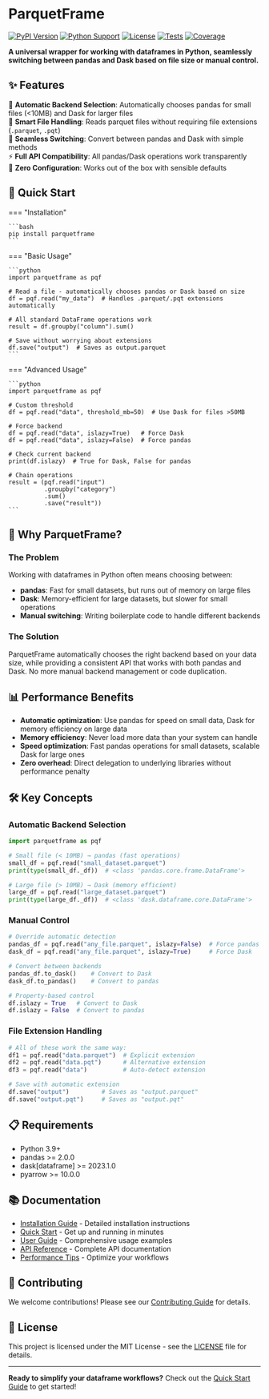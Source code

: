 # ParquetFrame

[![PyPI Version](https://badge.fury.io/py/parquetframe.svg)](https://badge.fury.io/py/parquetframe)
[![Python Support](https://img.shields.io/pypi/pyversions/parquetframe.svg)](https://pypi.org/project/parquetframe/)
[![License](https://img.shields.io/github/license/leechristophermurray/parquetframe.svg)](https://github.com/leechristophermurray/parquetframe/blob/main/LICENSE)
[![Tests](https://github.com/leechristophermurray/parquetframe/workflows/Tests/badge.svg)](https://github.com/leechristophermurray/parquetframe/actions)
[![Coverage](https://codecov.io/gh/leechristophermurray/parquetframe/branch/main/graph/badge.svg)](https://codecov.io/gh/leechristophermurray/parquetframe)

**A universal wrapper for working with dataframes in Python, seamlessly switching between pandas and Dask based on file size or manual control.**

## ✨ Features

🚀 **Automatic Backend Selection**: Automatically chooses pandas for small files (<10MB) and Dask for larger files  
📁 **Smart File Handling**: Reads parquet files without requiring file extensions (`.parquet`, `.pqt`)  
🔄 **Seamless Switching**: Convert between pandas and Dask with simple methods  
⚡ **Full API Compatibility**: All pandas/Dask operations work transparently  
🎯 **Zero Configuration**: Works out of the box with sensible defaults  

## 🚀 Quick Start

=== "Installation"

    ```bash
    pip install parquetframe
    ```

=== "Basic Usage"

    ```python
    import parquetframe as pqf
    
    # Read a file - automatically chooses pandas or Dask based on size
    df = pqf.read("my_data")  # Handles .parquet/.pqt extensions automatically
    
    # All standard DataFrame operations work
    result = df.groupby("column").sum()
    
    # Save without worrying about extensions
    df.save("output")  # Saves as output.parquet
    ```

=== "Advanced Usage"

    ```python
    import parquetframe as pqf
    
    # Custom threshold
    df = pqf.read("data", threshold_mb=50)  # Use Dask for files >50MB
    
    # Force backend
    df = pqf.read("data", islazy=True)   # Force Dask
    df = pqf.read("data", islazy=False)  # Force pandas
    
    # Check current backend
    print(df.islazy)  # True for Dask, False for pandas
    
    # Chain operations
    result = (pqf.read("input")
              .groupby("category")
              .sum()
              .save("result"))
    ```

## 🎯 Why ParquetFrame?

### The Problem

Working with dataframes in Python often means choosing between:

- **pandas**: Fast for small datasets, but runs out of memory on large files
- **Dask**: Memory-efficient for large datasets, but slower for small operations
- **Manual switching**: Writing boilerplate code to handle different backends

### The Solution

ParquetFrame automatically chooses the right backend based on your data size, while providing a consistent API that works with both pandas and Dask. No more manual backend management or code duplication.

## 📊 Performance Benefits

- **Automatic optimization**: Use pandas for speed on small data, Dask for memory efficiency on large data
- **Memory efficiency**: Never load more data than your system can handle
- **Speed optimization**: Fast pandas operations for small datasets, scalable Dask for large ones
- **Zero overhead**: Direct delegation to underlying libraries without performance penalty

## 🛠️ Key Concepts

### Automatic Backend Selection

```python
import parquetframe as pqf

# Small file (< 10MB) → pandas (fast operations)
small_df = pqf.read("small_dataset.parquet")
print(type(small_df._df))  # <class 'pandas.core.frame.DataFrame'>

# Large file (> 10MB) → Dask (memory efficient)
large_df = pqf.read("large_dataset.parquet")
print(type(large_df._df))  # <class 'dask.dataframe.core.DataFrame'>
```

### Manual Control

```python
# Override automatic detection
pandas_df = pqf.read("any_file.parquet", islazy=False)  # Force pandas
dask_df = pqf.read("any_file.parquet", islazy=True)     # Force Dask

# Convert between backends
pandas_df.to_dask()    # Convert to Dask
dask_df.to_pandas()    # Convert to pandas

# Property-based control
df.islazy = True   # Convert to Dask
df.islazy = False  # Convert to pandas
```

### File Extension Handling

```python
# All of these work the same way:
df1 = pqf.read("data.parquet")  # Explicit extension
df2 = pqf.read("data.pqt")      # Alternative extension
df3 = pqf.read("data")          # Auto-detect extension

# Save with automatic extension
df.save("output")         # Saves as "output.parquet"
df.save("output.pqt")     # Saves as "output.pqt"
```

## 📋 Requirements

- Python 3.9+
- pandas >= 2.0.0
- dask[dataframe] >= 2023.1.0
- pyarrow >= 10.0.0

## 📚 Documentation

- [Installation Guide](installation.md) - Detailed installation instructions
- [Quick Start](quickstart.md) - Get up and running in minutes
- [User Guide](usage.md) - Comprehensive usage examples
- [API Reference](api.md) - Complete API documentation
- [Performance Tips](performance.md) - Optimize your workflows

## 🤝 Contributing

We welcome contributions! Please see our [Contributing Guide](contributing.md) for details.

## 📄 License

This project is licensed under the MIT License - see the [LICENSE](https://github.com/leechristophermurray/parquetframe/blob/main/LICENSE) file for details.

---

**Ready to simplify your dataframe workflows?** Check out the [Quick Start Guide](quickstart.md) to get started!